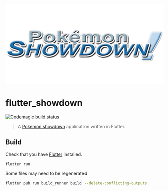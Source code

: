 <p align="center">
  <img src="assets/images/showdown-title.png">
</p>

# flutter_showdown

[![Codemagic build status](https://api.codemagic.io/apps/5f805e26da6060b6f9aa21b9/5f85e7bfda606059e8fa3d76/status_badge.svg)](https://codemagic.io/apps/5f805e26da6060b6f9aa21b9/5f85e7bfda606059e8fa3d76/latest_build)

> A [Pokemon showdown](https://pokemonshowdown.com) application written in Flutter.

## Build

Check that you have [Flutter](https://flutter.dev/docs/get-started/install) installed.

```sh
flutter run
```

Some files may need to be regenerated

```sh
flutter pub run build_runner build --delete-conflicting-outputs
```
